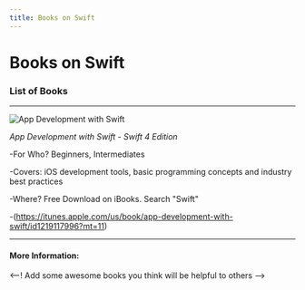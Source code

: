 ```yaml
---
title: Books on Swift
---
```


# Books on Swift

 ### List of Books
 
 ----------
 ![App Development with Swift](https://is2-ssl.mzstatic.com/image/thumb/Publication128/v4/de/ce/86/dece861e-ad54-d579-7336-6189aeb4a3cd/source/225x225bb.jpg)
 
 *App Development with Swift - Swift 4 Edition*
 
 -For Who? Beginners, Intermediates
 
 -Covers: iOS development tools, basic programming concepts and industry best practices
 
 -Where? Free Download on iBooks. Search "Swift"
 
 -(https://itunes.apple.com/us/book/app-development-with-swift/id1219117996?mt=11)
 
 -----
 
 #### More Information:
 
 <--! Add some awesome books you think will be helpful to others -->
 
